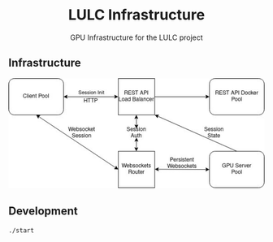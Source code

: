 <h1 align=center>LULC Infrastructure</h1>

<p align=center>GPU Infrastructure for the LULC project</p>

## Infrastructure

![Diagram](./docs/dia.jpeg)

## Development

```
./start
```
